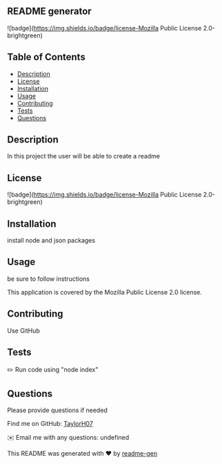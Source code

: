 ## README generator

![badge](https://img.shields.io/badge/license-Mozilla Public License 2.0-brightgreen)

## Table of Contents

- [Description](#description)
- [License](#license)
- [Installation](#installation)
- [Usage](#usage)
- [Contributing](#contributing)
- [Tests](#tests)
- [Questions](#questions)

## Description

In this project the user will be able to create a readme

## License

![badge](https://img.shields.io/badge/license-Mozilla Public License 2.0-brightgreen)

## Installation

install node and json packages

## Usage

be sure to follow instructions

This application is covered by the Mozilla Public License 2.0 license.

## Contributing

Use GitHub

## Tests

✏️ Run code using "node index"

## Questions

Please provide questions if needed

Find me on GitHub: [TaylorH07](https://github.com/TaylorH07)

✉️ Email me with any questions: undefined

This README was generated with ❤️ by [readme-gen](https://github.com/TaylorH07/readme-gen)
